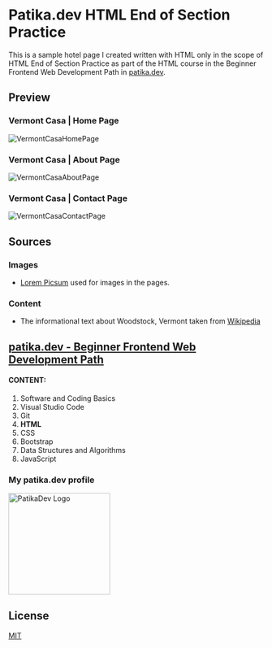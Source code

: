 # Patika.dev HTML End of Section Practice

This is a sample hotel page I created written with HTML only in the scope of HTML End of Section Practice as part of the HTML course in the Beginner Frontend Web Development Path in [patika.dev](https://patika.dev/).

## Preview

### Vermont Casa | Home Page

![VermontCasaHomePage](https://lh3.googleusercontent.com/P0GEA1gjZrz6dND-FqiwqYg6jCQhZBWi5WKR3WVQWYLOeDpD8RmyHjnIlQkuedVa6hRqLrxbONFe8-JPIz7iMt_ER7IzREhPDi3EVcCvg3sqM901cO19D6xzrr0Q8re2R-o1QT-ocnY=w2400)

### Vermont Casa | About Page

![VermontCasaAboutPage](https://lh3.googleusercontent.com/_H5Z0WOW40PGqk2hp9WQupMKLr2T_yyIjKcUO1K-xR3SLPrDukYTSirBM2rUVPwCd52n6gvmU2B2ViaUDTKtY8YaOTDj-SHHSgAlkRPqzOoOfFzRwfWeaI6SueHyLkGvLpe4A51_8uI=w2400)

### Vermont Casa | Contact Page

![VermontCasaContactPage](https://lh3.googleusercontent.com/dnC-1PIWXy_kuE-BAPEBX0proNFeQ8cflynFO6TjYNbRtsWs0AQ1ffFNz8SiR7cCQfFu5aqWFn3IA7yBAyElo3U8-4Z0qz8xFcDoo4aGPD8S6av_S1boOcRJ6AG32j5uONkON0xKGjM=w2400)

## Sources

### Images

- [Lorem Picsum](https://picsum.photos/) used for images in the pages.

### Content

- The informational text about Woodstock, Vermont taken from [Wikipedia](https://en.wikipedia.org/wiki/Woodstock,_Vermont)

## [patika.dev - Beginner Frontend Web Development Path](https://app.patika.dev/paths/baslangic-seviye-frontend-web-development-patikasi)

#### CONTENT:
1. Software and Coding Basics
2. Visual Studio Code
3. Git
4. **HTML**
5. CSS
6. Bootstrap
7. Data Structures and Algorithms
8. JavaScript

### My patika.dev profile

<a href="https://app.patika.dev/hulyamartli"><img src="https://lh3.googleusercontent.com/pw/AMWts8DDaslCyOx3O92hkQj2cbszknAS3WSaQVoch6Vhy6esCHip8gWN6lOIK-mtard_bBQDrgWVeOIsfoPT3V-bMFtq14Ju5tXG2KTDVhu0myNbQyJbkFSDcvdr_VnTXBFJ2Q22pUGHAnPX7o5cOdeV5ulQFQ=w293-h134-no?authuser=0" width="200" alt="PatikaDev Logo"></a>

## License

[MIT](https://choosealicense.com/licenses/mit/)
